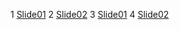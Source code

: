 1 [Slide01](ppt\IGSO-Frameworksv0.9\Folie1.JPG) 
2 [Slide02](ppt\IGSO-Frameworksv0.9\Folie2.JPG) 
3 [Slide01](ppt\IGSO-Frameworksv0.9\Folie3.JPG) 
4 [Slide02](ppt\IGSO-Frameworksv0.9\Folie4JPG) 
